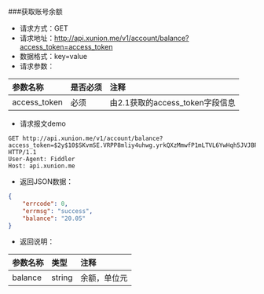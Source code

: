 ###获取账号余额
* 请求方式：GET
* 请求地址：http://api.xunion.me/v1/account/balance?access_token=access_token
* 数据格式：key=value
* 请求参数：

参数名称|是否必须|注释
:------------|:------------|:------------
access_token|必须|由2.1获取的access_token字段信息

* 请求报文demo

```
GET http://api.xunion.me/v1/account/balance?access_token=$2y$10$SKvmSE.VRPP8mliy4uhwg.yrkQXzMmwfP1mLTVL6YwHqh5JVJBPOy7w9azplhccpawfqmnyw1 HTTP/1.1
User-Agent: Fiddler
Host: api.xunion.me
```

* 返回JSON数据：

```json
{
    "errcode": 0,
    "errmsg": "success",
    "balance": "20.05"
}
```
* 返回说明：

参数名称|类型|注释
:------------|:------------|:------------
balance|string|余额，单位元

